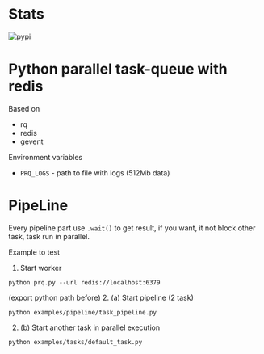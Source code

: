 # Stats
<img src="https://img.shields.io/pypi/dm/PRQ?style=for-the-badge" alt="pypi">

# Python parallel task-queue with redis


Based on
* rq
* redis
* gevent

Environment variables
* `PRQ_LOGS` - path to file with logs (512Mb data)




PipeLine
==
Every pipeline part use `.wait()` to get result, if you want, it not block other task, task run in parallel.

Example to test
1. Start worker
```
python prq.py --url redis://localhost:6379
```
(export python path before)
2. (a) Start pipeline (2 task)
``` 
python examples/pipeline/task_pipeline.py
```
2. (b) Start another task in parallel execution
```
python examples/tasks/default_task.py
```
